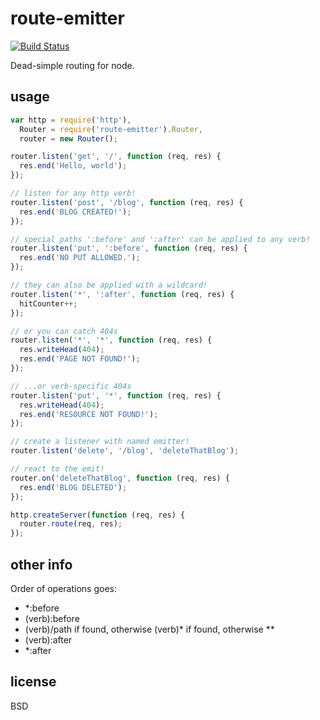 route-emitter
===

[![Build Status](https://travis-ci.org/jarofghosts/route-emitter.png?branch=master)](https://travis-ci.org/jarofghosts/route-emitter)

Dead-simple routing for node.

## usage
````js
var http = require('http'),
  Router = require('route-emitter').Router,
  router = new Router();

router.listen('get', '/', function (req, res) {
  res.end('Hello, world');
});

// listen for any http verb!
router.listen('post', '/blog', function (req, res) {
  res.end('BLOG CREATED!');
});

// special paths ':before' and ':after' can be applied to any verb!
router.listen('put', ':before', function (req, res) {
  res.end('NO PUT ALLOWED.');
});

// they can also be applied with a wildcard!
router.listen('*', ':after', function (req, res) {
  hitCounter++;
});

// or you can catch 404s
router.listen('*', '*', function (req, res) {
  res.writeHead(404);
  res.end('PAGE NOT FOUND!');
});

// ...or verb-specific 404s
router.listen('put', '*', function (req, res) {
  res.writeHead(404);
  res.end('RESOURCE NOT FOUND!');
});

// create a listener with named emitter!
router.listen('delete', '/blog', 'deleteThatBlog');

// react to the emit!
router.on('deleteThatBlog', function (req, res) {
  res.end('BLOG DELETED');
});

http.createServer(function (req, res) {
  router.route(req, res);
});
````

## other info

Order of operations goes:
* \*:before
* (verb):before
* (verb)/path if found, otherwise (verb)\* if found, otherwise \*\*
* (verb):after
* \*:after

## license

BSD
